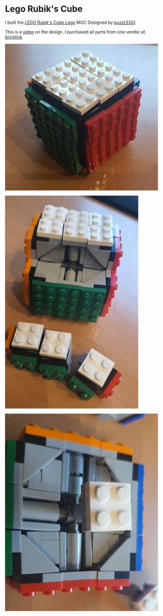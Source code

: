 # Lego Rubik's Cube

I built the [LEGO Rubik's Cube Lego](https://rebrickable.com/mocs/MOC-91837/puzzLEGO/working-lego-rubiks-cube-new-revised/#details) MOC Designed by [puzzLEGO](https://rebrickable.com/users/puzzLEGO/mocs/).

This is a [video](https://www.youtube.com/watch?v=tolQCt76LBk) on the design. 
I purchased all parts from one vendor at [bricklink](https://www.bricklink.com).

![lego-rubiks-cube](_lego-rubiks-cube1.jpg)

![lego-rubiks-cube](_lego-rubiks-cube2.jpg)

![lego-rubiks-cube](_lego-rubiks-cube3.jpg)
